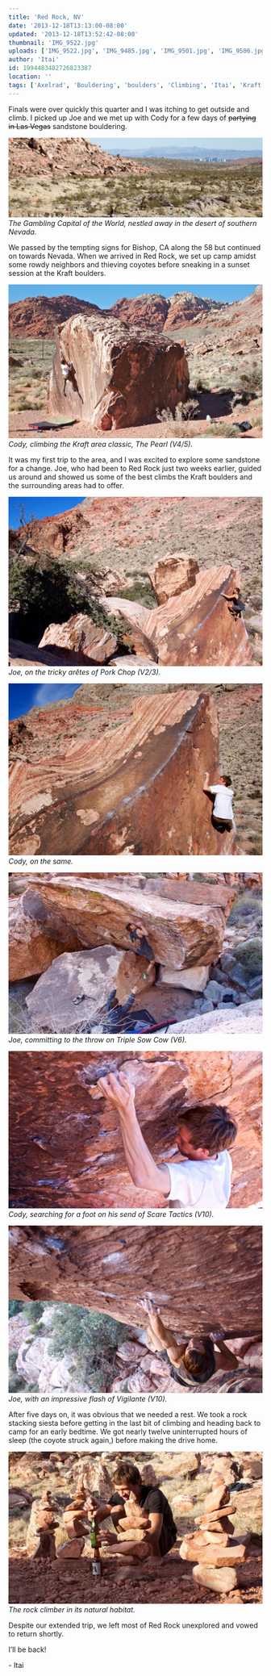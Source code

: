 ```yaml
---
title: 'Red Rock, NV'
date: '2013-12-18T13:13:00-08:00'
updated: '2013-12-18T13:52:42-08:00'
thumbnail: 'IMG_9522.jpg'
uploads: ['IMG_9522.jpg', 'IMG_9485.jpg', 'IMG_9501.jpg', 'IMG_9506.jpg', 'IMG_9511.jpg', 'IMG_9539.jpg', 'IMG_9541.jpg', 'IMG_9571.jpg']
author: 'Itai'
id: 1994483482726823387
location: ''
tags: ['Axelrad', 'Bouldering', 'boulders', 'Climbing', 'Itai', 'Kraft', 'Nevada', 'Red', 'Rock', 'sandstone']
---
```


Finals were over quickly this quarter and I was itching to get outside and climb. I picked up Joe and we met up with Cody for a few days of ~~partying in Las Vegas~~ sandstone bouldering.

![image alt](uploads/IMG_9522.jpg)*The Gambling Capital of the World, nestled away in the desert of southern Nevada.*

We passed by the tempting signs for Bishop, CA along the 58 but continued on towards Nevada. When we arrived in Red Rock, we set up camp amidst some rowdy neighbors and thieving coyotes before sneaking in a sunset session at the Kraft boulders.

![image alt](uploads/IMG_9485.jpg)*Cody, climbing the Kraft area classic, The Pearl (V4/5).*

It was my first trip to the area, and I was excited to explore some sandstone for a change. Joe, who had been to Red Rock just two weeks earlier, guided us around and showed us some of the best climbs the Kraft boulders and the surrounding areas had to offer.

![image alt](uploads/IMG_9501.jpg)*Joe, on the tricky arêtes of Pork Chop (V2/3).*

![image alt](uploads/IMG_9506.jpg)*Cody, on the same.*

![image alt](uploads/IMG_9511.jpg)*Joe, committing to the throw on Triple Sow Cow (V6).*

![image alt](uploads/IMG_9539.jpg)*Cody, searching for a foot on his send of Scare Tactics (V10).*

![image alt](uploads/IMG_9541.jpg)*Joe, with an impressive flash of Vigilante (V10).*

After five days on, it was obvious that we needed a rest. We took a rock stacking siesta before getting in the last bit of climbing and heading back to camp for an early bedtime. We got nearly twelve uninterrupted hours of sleep (the coyote struck again,) before making the drive home.

![image alt](uploads/IMG_9571.jpg)*The rock climber in its natural habitat.*

Despite our extended trip, we left most of Red Rock unexplored and vowed to return shortly.

I’ll be back!

\- Itai
